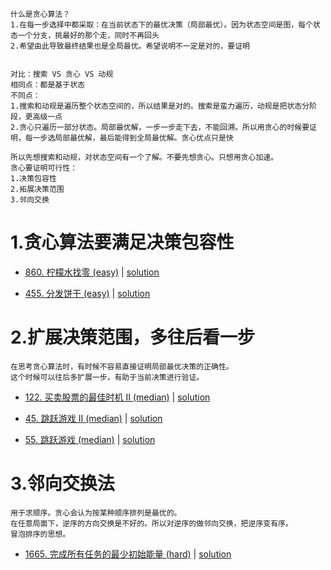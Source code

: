 ```
什么是贪心算法？
1.在每一步选择中都采取：在当前状态下的最优决策（局部最优）。因为状态空间是图，每个状态一个分支，挑最好的那个走，同时不再回头 
2.希望由此导致最终结果也是全局最优。希望说明不一定是对的，要证明


对比：搜索 VS 贪心 VS 动规
相同点：都是基于状态
不同点：
1.搜索和动规是遍历整个状态空间的，所以结果是对的。搜索是蛮力遍历，动规是把状态分阶段，更高级一点
2.贪心只遍历一部分状态。局部最优解，一步一步走下去，不能回溯。所以用贪心的时候要证明，每一步选局部最优解，最后能得到全局最优解。贪心优点只是快

所以先想搜索和动规，对状态空间有一个了解。不要先想贪心。只想用贪心加速。
贪心要证明可行性：
1.决策包容性
2.拓展决策范围
3.邻向交换
```

# 1.贪心算法要满足决策包容性

- [860. 柠檬水找零 (easy)](https://leetcode-cn.com/problems/lemonade-change/) |  [solution](https://github.com/qcxu-super/LeetCode/blob/master/10_贪心算法/860lemonadeChange.cpp)

- [455. 分发饼干 (easy)](https://leetcode-cn.com/problems/assign-cookies/) |  [solution](https://github.com/qcxu-super/LeetCode/blob/master/10_贪心算法/455findContentChildren.cpp)


# 2.扩展决策范围，多往后看一步

```
在思考贪心算法时，有时候不容易直接证明局部最优决策的正确性。
这个时候可以往后多扩展一步，有助于当前决策进行验证。
```

- [122. 买卖股票的最佳时机 II (median)](https://leetcode-cn.com/problems/best-time-to-buy-and-sell-stock-ii/) |  [solution](https://github.com/qcxu-super/LeetCode/blob/master/10_贪心算法/122maxProfit.cpp)

- [45. 跳跃游戏 II (median)](https://leetcode-cn.com/problems/jump-game-ii/) |  [solution](https://github.com/qcxu-super/LeetCode/blob/master/10_贪心算法/45jump.cpp)

- [55. 跳跃游戏 (median)](https://leetcode-cn.com/problems/jump-game/) |  [solution](https://github.com/qcxu-super/LeetCode/blob/master/10_贪心算法/55canJump.cpp)


# 3.邻向交换法

```
用于求顺序。贪心会认为按某种顺序排列是最优的。
在任意局面下，逆序的方向交换是不好的。所以对逆序的做邻向交换，把逆序变有序。
冒泡排序的思想。
```

- [1665. 完成所有任务的最少初始能量 (hard)](https://leetcode-cn.com/problems/minimum-initial-energy-to-finish-tasks/) |  [solution](https://github.com/qcxu-super/LeetCode/blob/master/10_贪心算法/1665minimumEffort.cpp)
